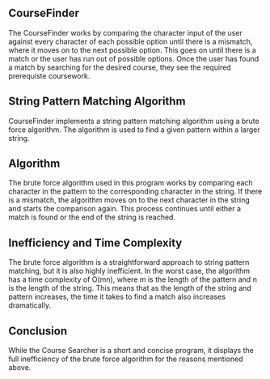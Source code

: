 ## CourseFinder
The CourseFinder works by comparing the character input of the user against every character of each possible option until there is a mismatch, where it moves on to the next possible option. This goes on until there is a match or the user has run out of possible options. Once the user has found a match by searching for the desired course, they see the required prerequiste coursework.

## String Pattern Matching Algorithm
CourseFinder implements a string pattern matching algorithm using a brute force algorithm. The algorithm is used to find a given pattern within a larger string.

## Algorithm
The brute force algorithm used in this program works by comparing each character in the pattern to the corresponding character in the string. If there is a mismatch, the algorithm moves on to the next character in the string and starts the comparison again. This process continues until either a match is found or the end of the string is reached.

## Inefficiency and Time Complexity
The brute force algorithm is a straightforward approach to string pattern matching, but it is also highly inefficient. In the worst case, the algorithm has a time complexity of O(mn), where m is the length of the pattern and n is the length of the string. This means that as the length of the string and pattern increases, the time it takes to find a match also increases dramatically.

## Conclusion 
While the Course Searcher is a short and concise program, it displays the full inefficiency of the brute force algorithm for the reasons mentioned above.

